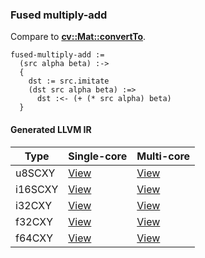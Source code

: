 ### Fused multiply-add
Compare to **[cv::Mat::convertTo](http://docs.opencv.org/2.4.8/modules/core/doc/basic_structures.html#mat-convertto)**.

    fused-multiply-add :=
      (src alpha beta) :->
      {
        dst := src.imitate
        (dst src alpha beta) :=>
          dst :<- (+ (* src alpha) beta)
      }

#### Generated LLVM IR
| Type    | Single-core | Multi-core |
|---------|-------------|------------|
| u8SCXY  | [View](https://s3.amazonaws.com/liblikely/benchmarks/fused_multiply_add_u8SCXY__u8SCXY_f32_f32_.ll)   | [View](https://s3.amazonaws.com/liblikely/benchmarks/fused_multiply_add_u8SCXY__u8SCXY_f32_f32__m.ll)   |
| i16SCXY | [View](https://s3.amazonaws.com/liblikely/benchmarks/fused_multiply_add_i16SCXY__i16SCXY_f32_f32_.ll) | [View](https://s3.amazonaws.com/liblikely/benchmarks/fused_multiply_add_i16SCXY__i16SCXY_f32_f32__m.ll) |
| i32CXY  | [View](https://s3.amazonaws.com/liblikely/benchmarks/fused_multiply_add_i32CXY__i32CXY_f32_f32_.ll)   | [View](https://s3.amazonaws.com/liblikely/benchmarks/fused_multiply_add_i32CXY__i32CXY_f32_f32__m.ll)   |
| f32CXY  | [View](https://s3.amazonaws.com/liblikely/benchmarks/fused_multiply_add_f32CXY__f32CXY_f32_f32_.ll)   | [View](https://s3.amazonaws.com/liblikely/benchmarks/fused_multiply_add_f32CXY__f32CXY_f32_f32__m.ll)   |
| f64CXY  | [View](https://s3.amazonaws.com/liblikely/benchmarks/fused_multiply_add_f64CXY__f64CXY_f64_f64_.ll)   | [View](https://s3.amazonaws.com/liblikely/benchmarks/fused_multiply_add_f64CXY__f64CXY_f64_f64__m.ll)   |
